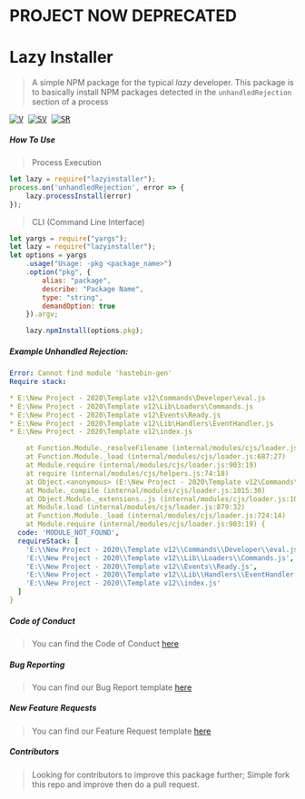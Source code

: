 # PROJECT NOW DEPRECATED

Lazy Installer
=====
> A simple NPM package for the typical *lazy* developer.
> This package is to basically install NPM packages detected in the `unhandledRejection` section of a process

<kbd>[![V](https://img.shields.io/npm/v/lazyinstaller?label=NPM&logo=npm&style=plastic)](/)
[![SV](https://img.shields.io/snyk/vulnerabilities/npm/lazyinstaller?label=Security%20Vulnerablities&logo=snyk&style=plastic)](/)
[![SR](https://img.shields.io/librariesio/sourcerank/npm/lazyinstaller?label=Source%20Rank&style=plastic)](/)</kbd>

##### How To Use

> Process Execution
``` js
let lazy = require("lazyinstaller");
process.on('unhandledRejection', error => {
    lazy.processInstall(error)
});
```

> CLI (Command Line Interface)

``` js
let yargs = require("yargs");
let lazy = require("lazyinstaller");
let options = yargs
    .usage("Usage: -pkg <package_name>")
    .option("pkg", {
        alias: "package",
        describe: "Package Name",
        type: "string",
        demandOption: true
    }).argv;

    lazy.npmInstall(options.pkg);
```

##### Example Unhandled Rejection:

``` yaml
Error: Cannot find module 'hastebin-gen'
Require stack:

* E:\New Project - 2020\Template v12\Commands\Developer\eval.js
* E:\New Project - 2020\Template v12\Lib\Loaders\Commands.js
* E:\New Project - 2020\Template v12\Events\Ready.js
* E:\New Project - 2020\Template v12\Lib\Handlers\EventHandler.js
* E:\New Project - 2020\Template v12\index.js

    at Function.Module._resolveFilename (internal/modules/cjs/loader.js:831:15)
    at Function.Module._load (internal/modules/cjs/loader.js:687:27)
    at Module.require (internal/modules/cjs/loader.js:903:19)
    at require (internal/modules/cjs/helpers.js:74:18)
    at Object.<anonymous> (E:\New Project - 2020\Template v12\Commands\Developer\eval.js:2:18)
    at Module._compile (internal/modules/cjs/loader.js:1015:30)
    at Object.Module._extensions..js (internal/modules/cjs/loader.js:1035:10)
    at Module.load (internal/modules/cjs/loader.js:879:32)
    at Function.Module._load (internal/modules/cjs/loader.js:724:14)
    at Module.require (internal/modules/cjs/loader.js:903:19) {
  code: 'MODULE_NOT_FOUND',
  requireStack: [
    'E:\\New Project - 2020\\Template v12\\Commands\\Developer\\eval.js',
    'E:\\New Project - 2020\\Template v12\\Lib\\Loaders\\Commands.js',
    'E:\\New Project - 2020\\Template v12\\Events\\Ready.js',
    'E:\\New Project - 2020\\Template v12\\Lib\\Handlers\\EventHandler.js',
    'E:\\New Project - 2020\\Template v12\\index.js'
  ]
}
```

##### Code of Conduct

> You can find the Code of Conduct [here](https://github.com/CyberCDN/Lazy-Installer/blob/main/CODE_OF_CONDUCT.md)

##### Bug Reporting

> You can find our Bug Report template [here](https://github.com/CyberCDN/Lazy-Installer/blob/main/.github/ISSUE_TEMPLATE/bug_report.md)

##### New Feature Requests

> You can find our Feature Request template [here](https://github.com/CyberCDN/Lazy-Installer/blob/main/.github/ISSUE_TEMPLATE/feature_request.md)

##### Contributors

> Looking for contributors to improve this package further; 
> Simple fork this repo and improve then do a pull request. 
